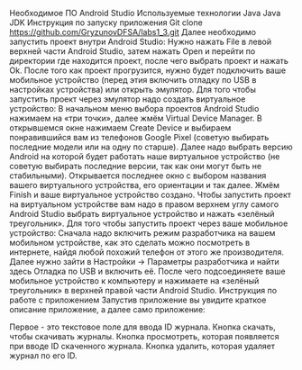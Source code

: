 Необходимое ПО
Android Studio
Используемые технологии
Java
Java JDK
Инструкция по запуску приложения
Git clone https://github.com/GryzunovDFSA/labs1_3.git
Далее необходимо запустить проект внутри Android Studio:
Нужно нажать File в левой верхней части Android Studio, затем нажать Open и перейти по директории где находится проект, после чего выбрать проект и нажать Ok.
После того как проект прогрузится, нужно будет подключить ваше мобильное устройство (перед этия включить отладку по USB в настройках устройства) или открыть эмулятор.
Для того чтобы запустить проект через эмулятор надо создать виртуальное устройство:
В начальном меню выбора проектов Android Studio нажимаем на «три точки», далее жмём Virtual Device Manager.
В открывшемся окне нажимаем Create Device и выбираем понравившийся вам из телефонов Google Pixel (советую выбирать последние модели или на одну по старше).
Далее надо выбрать версию Android на которой будет работать наше виртуальное устройство (не советую выбирать последние версии, так как они могут быть не стабильными).
Открывается последнее окно с выбором названия вашего виртуального устройства, его ориентации и так далее. Жмём Finish и ваше виртуальное устройство создано.
Чтобы запустить проект на виртуальном устройстве вам надо в правом верхнем углу самого Android Studio выбрать виртуальное устройство и нажать «зелёный треугольник».
Для того чтобы запустить проект через ваше мобильное устройство:
Сначала надо включить режим разработчика на вашем мобильном устройстве, как это сделать можно посмотреть в интернете, найдя любой похожий телефон от этого же производителя.
Далее нужно зайти в Настройки -> Параметры разработчика и найти здесь Отладка по USB и включить её.
После чего подсоединяете ваше мобильное устройство к компьютеру и нажимаете на «зелёный треугольник» в верхней правой части Android Studio.
Инструкция по работе с приложением
Запустив приложение вы увидите краткое описание приложение, а далее само приложение:

Первое - это текстовое поле для ввода ID журнала.
Кнопка скачать, чтобы скачивать журналы.
Кнопка просмотреть, которая появляется при вводе ID скаченного журнала.
Кнопка удалить, которая удаляет журнал по его ID.
